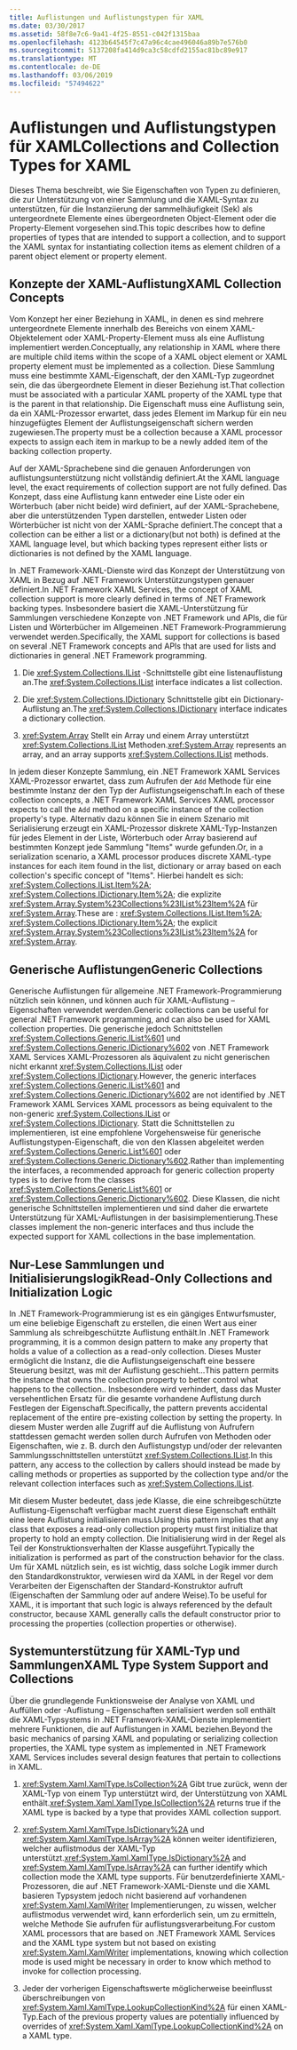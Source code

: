 ```yaml
---
title: Auflistungen und Auflistungstypen für XAML
ms.date: 03/30/2017
ms.assetid: 58f8e7c6-9a41-4f25-8551-c042f1315baa
ms.openlocfilehash: 4123b64545f7c47a96c4cae496046a89b7e576b0
ms.sourcegitcommit: 5137208fa414d9ca3c58cdfd2155ac81bc89e917
ms.translationtype: MT
ms.contentlocale: de-DE
ms.lasthandoff: 03/06/2019
ms.locfileid: "57494622"
---
```

# <a name="collections-and-collection-types-for-xaml"></a><span data-ttu-id="bb0a9-102">Auflistungen und Auflistungstypen für XAML</span><span class="sxs-lookup"><span data-stu-id="bb0a9-102">Collections and Collection Types for XAML</span></span>

<span data-ttu-id="bb0a9-103">Dieses Thema beschreibt, wie Sie Eigenschaften von Typen zu definieren, die zur Unterstützung von einer Sammlung und die XAML-Syntax zu unterstützen, für die Instanziierung der sammelhäufigkeit (Sek) als untergeordnete Elemente eines übergeordneten Object-Element oder die Property-Element vorgesehen sind.</span><span class="sxs-lookup"><span data-stu-id="bb0a9-103">This topic describes how to define properties of types that are intended to support a collection, and to support the XAML syntax for instantiating collection items as element children of a parent object element or property element.</span></span>

## <a name="xaml-collection-concepts"></a><span data-ttu-id="bb0a9-104">Konzepte der XAML-Auflistung</span><span class="sxs-lookup"><span data-stu-id="bb0a9-104">XAML Collection Concepts</span></span>

<span data-ttu-id="bb0a9-105">Vom Konzept her einer Beziehung in XAML, in denen es sind mehrere untergeordnete Elemente innerhalb des Bereichs von einem XAML-Objektelement oder XAML-Property-Element muss als eine Auflistung implementiert werden.</span><span class="sxs-lookup"><span data-stu-id="bb0a9-105">Conceptually, any relationship in XAML where there are multiple child items within the scope of a XAML object element or XAML property element must be implemented as a collection.</span></span> <span data-ttu-id="bb0a9-106">Diese Sammlung muss eine bestimmte XAML-Eigenschaft, der den XAML-Typ zugeordnet sein, die das übergeordnete Element in dieser Beziehung ist.</span><span class="sxs-lookup"><span data-stu-id="bb0a9-106">That collection must be associated with a particular XAML property of the XAML type that is the parent in that relationship.</span></span> <span data-ttu-id="bb0a9-107">Die Eigenschaft muss eine Auflistung sein, da ein XAML-Prozessor erwartet, dass jedes Element im Markup für ein neu hinzugefügtes Element der Auflistungseigenschaft sichern werden zugewiesen.</span><span class="sxs-lookup"><span data-stu-id="bb0a9-107">The property must be a collection because a XAML processor expects to assign each item in markup to be a newly added item of the backing collection property.</span></span>

<span data-ttu-id="bb0a9-108">Auf der XAML-Sprachebene sind die genauen Anforderungen von auflistungsunterstützung nicht vollständig definiert.</span><span class="sxs-lookup"><span data-stu-id="bb0a9-108">At the XAML language level, the exact requirements of collection support are not fully defined.</span></span> <span data-ttu-id="bb0a9-109">Das Konzept, dass eine Auflistung kann entweder eine Liste oder ein Wörterbuch (aber nicht beide) wird definiert, auf der XAML-Sprachebene, aber die unterstützenden Typen darstellen, entweder Listen oder Wörterbücher ist nicht von der XAML-Sprache definiert.</span><span class="sxs-lookup"><span data-stu-id="bb0a9-109">The concept that a collection can be either a list or a dictionary(but not both) is defined at the XAML language level, but which backing types represent either lists or dictionaries is not defined by the XAML language.</span></span>

<span data-ttu-id="bb0a9-110">In .NET Framework-XAML-Dienste wird das Konzept der Unterstützung von XAML in Bezug auf .NET Framework Unterstützungstypen genauer definiert.</span><span class="sxs-lookup"><span data-stu-id="bb0a9-110">In .NET Framework XAML Services, the concept of XAML collection support is more clearly defined in terms of .NET Framework backing types.</span></span> <span data-ttu-id="bb0a9-111">Insbesondere basiert die XAML-Unterstützung für Sammlungen verschiedene Konzepte von .NET Framework und APIs, die für Listen und Wörterbücher im Allgemeinen .NET Framework-Programmierung verwendet werden.</span><span class="sxs-lookup"><span data-stu-id="bb0a9-111">Specifically, the XAML support for collections is based on several .NET Framework concepts and APIs that are used for lists and dictionaries in general .NET Framework programming.</span></span>

1. <span data-ttu-id="bb0a9-112">Die <xref:System.Collections.IList> -Schnittstelle gibt eine listenauflistung an.</span><span class="sxs-lookup"><span data-stu-id="bb0a9-112">The <xref:System.Collections.IList> interface indicates a list collection.</span></span>

2. <span data-ttu-id="bb0a9-113">Die <xref:System.Collections.IDictionary> Schnittstelle gibt ein Dictionary-Auflistung an.</span><span class="sxs-lookup"><span data-stu-id="bb0a9-113">The <xref:System.Collections.IDictionary> interface indicates a dictionary collection.</span></span>

3. <span data-ttu-id="bb0a9-114"><xref:System.Array> Stellt ein Array und einem Array unterstützt <xref:System.Collections.IList> Methoden.</span><span class="sxs-lookup"><span data-stu-id="bb0a9-114"><xref:System.Array> represents an array, and an array supports <xref:System.Collections.IList> methods.</span></span>

<span data-ttu-id="bb0a9-115">In jedem dieser Konzepte Sammlung, ein .NET Framework XAML Services XAML-Prozessor erwartet, dass zum Aufrufen der `Add` Methode für eine bestimmte Instanz der den Typ der Auflistungseigenschaft.</span><span class="sxs-lookup"><span data-stu-id="bb0a9-115">In each of these collection concepts, a .NET Framework XAML Services XAML processor expects to call the `Add` method on a specific instance of the collection property's type.</span></span> <span data-ttu-id="bb0a9-116">Alternativ dazu können Sie in einem Szenario mit Serialisierung erzeugt ein XAML-Prozessor diskrete XAML-Typ-Instanzen für jedes Element in der Liste, Wörterbuch oder Array basierend auf bestimmten Konzept jede Sammlung "Items" wurde gefunden.</span><span class="sxs-lookup"><span data-stu-id="bb0a9-116">Or, in a serialization scenario, a XAML processor produces discrete XAML-type instances for each item found in the list, dictionary or array based on each collection's specific concept of "Items".</span></span> <span data-ttu-id="bb0a9-117">Hierbei handelt es sich: <xref:System.Collections.IList.Item%2A>; <xref:System.Collections.IDictionary.Item%2A>; die explizite <xref:System.Array.System%23Collections%23IList%23Item%2A> für <xref:System.Array>.</span><span class="sxs-lookup"><span data-stu-id="bb0a9-117">These are : <xref:System.Collections.IList.Item%2A>; <xref:System.Collections.IDictionary.Item%2A>; the explicit <xref:System.Array.System%23Collections%23IList%23Item%2A> for <xref:System.Array>.</span></span>

## <a name="generic-collections"></a><span data-ttu-id="bb0a9-118">Generische Auflistungen</span><span class="sxs-lookup"><span data-stu-id="bb0a9-118">Generic Collections</span></span>

<span data-ttu-id="bb0a9-119">Generische Auflistungen für allgemeine .NET Framework-Programmierung nützlich sein können, und können auch für XAML-Auflistung – Eigenschaften verwendet werden.</span><span class="sxs-lookup"><span data-stu-id="bb0a9-119">Generic collections can be useful for general .NET Framework programming, and can also be used for XAML collection properties.</span></span> <span data-ttu-id="bb0a9-120">Die generische jedoch Schnittstellen <xref:System.Collections.Generic.IList%601> und <xref:System.Collections.Generic.IDictionary%602> von .NET Framework XAML Services XAML-Prozessoren als äquivalent zu nicht generischen nicht erkannt <xref:System.Collections.IList> oder <xref:System.Collections.IDictionary>.</span><span class="sxs-lookup"><span data-stu-id="bb0a9-120">However, the generic interfaces <xref:System.Collections.Generic.IList%601> and <xref:System.Collections.Generic.IDictionary%602> are not identified by .NET Framework XAML Services XAML processors as being equivalent to the non-generic <xref:System.Collections.IList> or <xref:System.Collections.IDictionary>.</span></span> <span data-ttu-id="bb0a9-121">Statt die Schnittstellen zu implementieren, ist eine empfohlene Vorgehensweise für generische Auflistungstypen-Eigenschaft, die von den Klassen abgeleitet werden <xref:System.Collections.Generic.List%601> oder <xref:System.Collections.Generic.Dictionary%602>.</span><span class="sxs-lookup"><span data-stu-id="bb0a9-121">Rather than implementing the interfaces, a recommended approach for generic collection property types is to derive from the classes <xref:System.Collections.Generic.List%601> or <xref:System.Collections.Generic.Dictionary%602>.</span></span> <span data-ttu-id="bb0a9-122">Diese Klassen, die nicht generische Schnittstellen implementieren und sind daher die erwartete Unterstützung für XAML-Auflistungen in der basisimplementierung.</span><span class="sxs-lookup"><span data-stu-id="bb0a9-122">These classes implement the non-generic interfaces and thus include the expected support for XAML collections in the base implementation.</span></span>

## <a name="read-only-collections-and-initialization-logic"></a><span data-ttu-id="bb0a9-123">Nur-Lese Sammlungen und Initialisierungslogik</span><span class="sxs-lookup"><span data-stu-id="bb0a9-123">Read-Only Collections and Initialization Logic</span></span>

<span data-ttu-id="bb0a9-124">In .NET Framework-Programmierung ist es ein gängiges Entwurfsmuster, um eine beliebige Eigenschaft zu erstellen, die einen Wert aus einer Sammlung als schreibgeschützte Auflistung enthält.</span><span class="sxs-lookup"><span data-stu-id="bb0a9-124">In .NET Framework programming, it is a common design pattern to make any property that holds a value of a collection as a read-only collection.</span></span> <span data-ttu-id="bb0a9-125">Dieses Muster ermöglicht die Instanz, die die Auflistungseigenschaft eine bessere Steuerung besitzt, was mit der Auflistung geschieht...</span><span class="sxs-lookup"><span data-stu-id="bb0a9-125">This pattern permits the instance that owns the collection property to better control what happens to the collection..</span></span> <span data-ttu-id="bb0a9-126">Insbesondere wird verhindert, dass das Muster versehentlichen Ersatz für die gesamte vorhandene Auflistung durch Festlegen der Eigenschaft.</span><span class="sxs-lookup"><span data-stu-id="bb0a9-126">Specifically, the pattern prevents accidental replacement of the entire pre-existing collection by setting the property.</span></span> <span data-ttu-id="bb0a9-127">In diesem Muster werden alle Zugriff auf die Auflistung von Aufrufern stattdessen gemacht werden sollen durch Aufrufen von Methoden oder Eigenschaften, wie z. B. durch den Auflistungstyp und/oder der relevanten Sammlungsschnittstellen unterstützt <xref:System.Collections.IList>.</span><span class="sxs-lookup"><span data-stu-id="bb0a9-127">In this pattern, any access to the collection by callers should instead be made by calling methods or properties as supported by the collection type and/or the relevant collection interfaces such as <xref:System.Collections.IList>.</span></span>

<span data-ttu-id="bb0a9-128">Mit diesem Muster bedeutet, dass jede Klasse, die eine schreibgeschützte Auflistung-Eigenschaft verfügbar macht zuerst diese Eigenschaft enthält eine leere Auflistung initialisieren muss.</span><span class="sxs-lookup"><span data-stu-id="bb0a9-128">Using this pattern implies that any class that exposes a read-only collection property must first initialize that property to hold an empty collection.</span></span> <span data-ttu-id="bb0a9-129">Die Initialisierung wird in der Regel als Teil der Konstruktionsverhalten der Klasse ausgeführt.</span><span class="sxs-lookup"><span data-stu-id="bb0a9-129">Typically the initialization is performed as part of the construction behavior for the class.</span></span> <span data-ttu-id="bb0a9-130">Um für XAML nützlich sein, es ist wichtig, dass solche Logik immer durch den Standardkonstruktor, verwiesen wird da XAML in der Regel vor dem Verarbeiten der Eigenschaften der Standard-Konstruktor aufruft (Eigenschaften der Sammlung oder auf andere Weise).</span><span class="sxs-lookup"><span data-stu-id="bb0a9-130">To be useful for XAML, it is important that such logic is always referenced by the default constructor, because XAML generally calls the default constructor prior to processing the properties (collection properties or otherwise).</span></span>

## <a name="xaml-type-system-support-and-collections"></a><span data-ttu-id="bb0a9-131">Systemunterstützung für XAML-Typ und Sammlungen</span><span class="sxs-lookup"><span data-stu-id="bb0a9-131">XAML Type System Support and Collections</span></span>

<span data-ttu-id="bb0a9-132">Über die grundlegende Funktionsweise der Analyse von XAML und Auffüllen oder -Auflistung – Eigenschaften serialisiert werden soll enthält die XAML-Typsystems in .NET Framework-XAML-Dienste implementiert mehrere Funktionen, die auf Auflistungen in XAML beziehen.</span><span class="sxs-lookup"><span data-stu-id="bb0a9-132">Beyond the basic mechanics of parsing XAML and populating or serializing collection properties, the XAML type system as implemented in .NET Framework XAML Services includes several design features that pertain to collections in XAML.</span></span>

1. <span data-ttu-id="bb0a9-133"><xref:System.Xaml.XamlType.IsCollection%2A> Gibt true zurück, wenn der XAML-Typ von einem Typ unterstützt wird, der Unterstützung von XAML enthält.</span><span class="sxs-lookup"><span data-stu-id="bb0a9-133"><xref:System.Xaml.XamlType.IsCollection%2A> returns true if the XAML type is backed by a type that provides XAML collection support.</span></span>

2. <span data-ttu-id="bb0a9-134"><xref:System.Xaml.XamlType.IsDictionary%2A> und <xref:System.Xaml.XamlType.IsArray%2A> können weiter identifizieren, welcher auflistmodus der XAML-Typ unterstützt.</span><span class="sxs-lookup"><span data-stu-id="bb0a9-134"><xref:System.Xaml.XamlType.IsDictionary%2A> and <xref:System.Xaml.XamlType.IsArray%2A> can further identify which collection mode the XAML type supports.</span></span> <span data-ttu-id="bb0a9-135">Für benutzerdefinierte XAML-Prozessoren, die auf .NET Framework-XAML-Dienste und die XAML basieren Typsystem jedoch nicht basierend auf vorhandenen <xref:System.Xaml.XamlWriter> Implementierungen, zu wissen, welcher auflistmodus verwendet wird, kann erforderlich sein, um zu ermitteln, welche Methode Sie aufrufen für auflistungsverarbeitung.</span><span class="sxs-lookup"><span data-stu-id="bb0a9-135">For custom XAML processors that are based on .NET Framework XAML Services and the XAML type system but not based on existing <xref:System.Xaml.XamlWriter> implementations, knowing which collection mode is used might be necessary in order to know which method to invoke for collection processing.</span></span>

3. <span data-ttu-id="bb0a9-136">Jeder der vorherigen Eigenschaftswerte möglicherweise beeinflusst überschreibungen von <xref:System.Xaml.XamlType.LookupCollectionKind%2A> für einen XAML-Typ.</span><span class="sxs-lookup"><span data-stu-id="bb0a9-136">Each of the previous property values are potentially influenced by overrides of <xref:System.Xaml.XamlType.LookupCollectionKind%2A> on a XAML type.</span></span>
